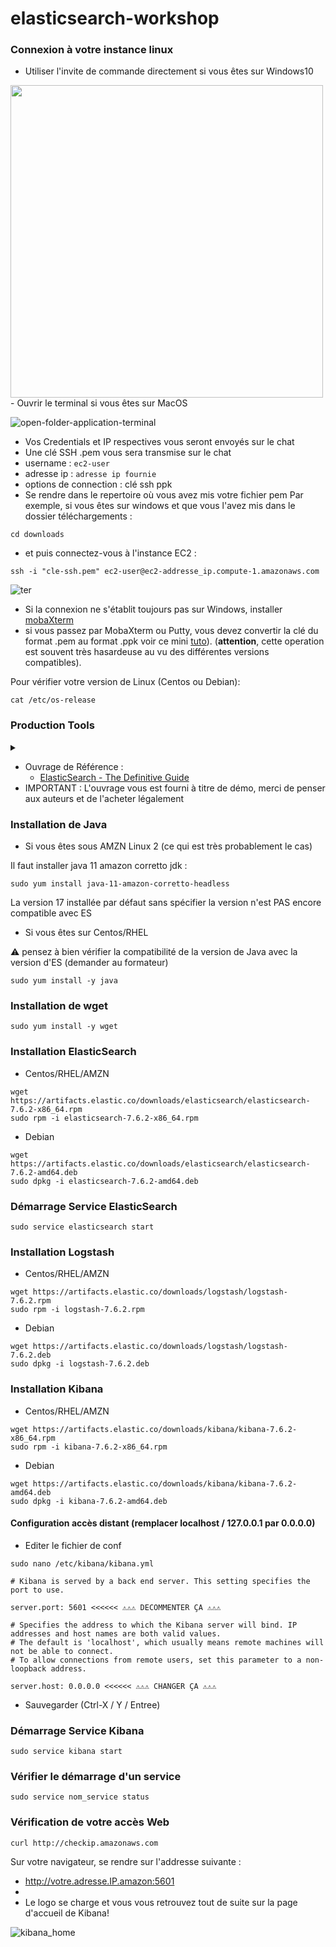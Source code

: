 # elasticsearch-workshop

### Connexion à votre instance linux
- Utiliser l'invite de commande directement si vous êtes sur Windows10
<img src=https://user-images.githubusercontent.com/73080397/182381175-0a91c49a-c047-4d97-9470-6b3f424d2e67.png width="500">
- Ouvrir le terminal si vous êtes sur MacOS

![open-folder-application-terminal](https://user-images.githubusercontent.com/73080397/182381582-8eb3bccb-c9bd-4c4d-acf5-f0e510b748a3.png)

- Vos Credentials et IP respectives vous seront envoyés sur le chat
- Une clé SSH .pem vous sera transmise sur le chat
- username : `ec2-user`
- adresse ip : `adresse ip fournie`
- options de connection : clé ssh ppk
- Se rendre dans le repertoire où vous  avez mis votre fichier pem
  Par exemple, si vous êtes sur windows et que vous l'avez mis dans le dossier téléchargements :
```
cd downloads
```
- et puis connectez-vous à l'instance EC2 :
 ```
ssh -i "cle-ssh.pem" ec2-user@ec2-addresse_ip.compute-1.amazonaws.com
```

![ter](https://user-images.githubusercontent.com/73080397/182382478-19512c71-e9e7-4367-8ed8-8d48ea4063f4.png)

- Si la connexion ne s'établit toujours pas sur Windows, installer [mobaXterm](https://download.mobatek.net/2022020030522248/MobaXterm_Portable_v20.2.zip)
- si vous passez par MobaXterm ou Putty, vous devez convertir la clé du format .pem au format .ppk 
  voir ce mini [tuto](https://stackoverflow.com/questions/3190667/convert-pem-to-ppk-file-format)). 
  (**attention**, cette operation est souvent très hasardeuse au vu des différentes versions compatibles). 


Pour vérifier votre version de Linux (Centos ou Debian):
 ```
cat /etc/os-release
```
	
### Production Tools

<details>
<summary></summary>
	- outils optionnels (ne pas installer pour le moment) :   
	
	- [VS Code](https://code.visualstudio.com/download)  
	
	- [GitHub Desktop](https://help.github.com/en/desktop/getting-started-with-github-desktop/installing-github-desktop)  
	
</details>
		
- Ouvrage de Référence : 
	- [ElasticSearch - The Definitive Guide ](https://drive.google.com/open?id=1dtJhgRiVfaTrqpDqi4MA4HRK5K2iWSr6)
- IMPORTANT : L'ouvrage vous est fourni à titre de démo, merci de penser aux auteurs et de l'acheter légalement

### Installation de Java 

- Si vous êtes sous AMZN Linux 2 (ce qui est très probablement le cas)

Il faut installer java 11 amazon corretto jdk :

```
sudo yum install java-11-amazon-corretto-headless
```

La version 17 installée par défaut sans spécifier la version n'est PAS encore compatible avec ES

- Si vous êtes sur Centos/RHEL

:warning: pensez à bien vérifier la compatibilité de la version de Java avec la version d'ES
(demander au formateur)

```
sudo yum install -y java
```


### Installation de wget 

```
sudo yum install -y wget
```

### Installation ElasticSearch

- Centos/RHEL/AMZN
```
wget https://artifacts.elastic.co/downloads/elasticsearch/elasticsearch-7.6.2-x86_64.rpm
sudo rpm -i elasticsearch-7.6.2-x86_64.rpm
```
- Debian
```
wget https://artifacts.elastic.co/downloads/elasticsearch/elasticsearch-7.6.2-amd64.deb 
sudo dpkg -i elasticsearch-7.6.2-amd64.deb
```

### Démarrage Service ElasticSearch
```
sudo service elasticsearch start
```

### Installation Logstash
- Centos/RHEL/AMZN
```
wget https://artifacts.elastic.co/downloads/logstash/logstash-7.6.2.rpm
sudo rpm -i logstash-7.6.2.rpm
```
- Debian
```
wget https://artifacts.elastic.co/downloads/logstash/logstash-7.6.2.deb
sudo dpkg -i logstash-7.6.2.deb
```

### Installation Kibana
- Centos/RHEL/AMZN
```
wget https://artifacts.elastic.co/downloads/kibana/kibana-7.6.2-x86_64.rpm
sudo rpm -i kibana-7.6.2-x86_64.rpm
```
- Debian
```
wget https://artifacts.elastic.co/downloads/kibana/kibana-7.6.2-amd64.deb
sudo dpkg -i kibana-7.6.2-amd64.deb
```

#### Configuration accès distant (remplacer localhost / 127.0.0.1 par 0.0.0.0) 

- Editer le fichier de conf
```
sudo nano /etc/kibana/kibana.yml
``` 
```
# Kibana is served by a back end server. This setting specifies the port to use.

server.port: 5601 <<<<<< ⚠⚠⚠ DECOMMENTER ÇA ⚠⚠⚠

# Specifies the address to which the Kibana server will bind. IP addresses and host names are both valid values.
# The default is 'localhost', which usually means remote machines will not be able to connect.
# To allow connections from remote users, set this parameter to a non-loopback address.

server.host: 0.0.0.0 <<<<<< ⚠⚠⚠ CHANGER ÇA ⚠⚠⚠
```

- Sauvegarder (Ctrl-X / Y / Entree)

### Démarrage Service Kibana
```
sudo service kibana start
```
### Vérifier le démarrage d'un service
```
sudo service nom_service status
```

### Vérification de votre accès Web

```
curl http://checkip.amazonaws.com
```
Sur votre navigateur, se rendre sur l'addresse suivante :

- http://votre.adresse.IP.amazon:5601
- 
- Le logo se charge et vous vous retrouvez tout de suite sur la page d'accueil de Kibana!

![kibana_home](https://user-images.githubusercontent.com/73080397/182124922-6cbcfe1c-bee4-455d-8190-f84c8a693737.png)
